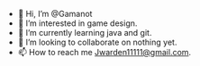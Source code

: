 - 👋 Hi, I’m @Gamanot
- 👀 I’m interested in game design.
- 🌱 I’m currently learning java and git.
- 💞️ I’m looking to collaborate on nothing yet.
- 📫 How to reach me Jwarden11111@gmail.com.

<!---
Gamanot/Gamanot is a ✨ special ✨ repository because its `README.md` (this file) appears on your GitHub profile.
You can click the Preview link to take a look at your changes.
--->
